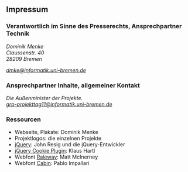 ## Impressum

### Verantwortlich im Sinne des Presserechts, Ansprechpartner Technik

<address>
  <p>
    Dominik Menke<br />
    Claussenstr. 40<br />
    28209 Bremen
  </p>
  <p>
    <a href="mailto:dmke@informatik.uni-bremen.de">dmke@informatik.uni-bremen.de</a>
  </p>
</address>

### Ansprechpartner Inhalte, allgemeiner Kontakt

<address>
  Die Außenminister der Projekte.<br />
  <a href="mailto:grp-projekttag11@informatik.uni-bremen.de">grp-projekttag11@informatik.uni-bremen.de</a>
</address>

### Ressourcen

- Webseite, Plakate: Dominik Menke
- Projektlogos: die einzelnen Projekte
- [jQuery](http://www.jquery.com): John Resig und die jQuery-Entwickler
- [jQuery Cookie Plugin](https://github.com/carhartl/jquery-cookie): Klaus Hartl
- Webfont [Raleway](http://www.google.com/webfonts/family?family=Raleway&subset=latin): Matt McInerney
- Webfont [Cabin](http://www.google.com/webfonts/family?family=Cabin&subset=latin): Pablo Impallari

